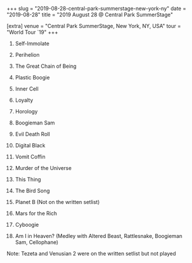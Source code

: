 +++
slug = "2019-08-28-central-park-summerstage-new-york-ny"
date = "2019-08-28"
title = "2019 August 28 @ Central Park SummerStage"

[extra]
venue = "Central Park SummerStage, New York, NY, USA"
tour = "World Tour `19"
+++


 1. Self-Immolate

 2. Perihelion

 3. The Great Chain of Being

 4. Plastic Boogie

 5. Inner Cell

 6. Loyalty

 7. Horology

 8. Boogieman Sam

 9. Evil Death Roll

10. Digital Black

11. Vomit Coffin

12. Murder of the Universe

13. This Thing

14. The Bird Song

15. Planet B
    (Not on the written setlist)

16. Mars for the Rich

17. Cyboogie

18. Am I in Heaven?
    (Medley with Altered Beast, Rattlesnake, Boogieman Sam, Cellophane)


Note: Tezeta and Venusian 2 were on the written setlist but not played
